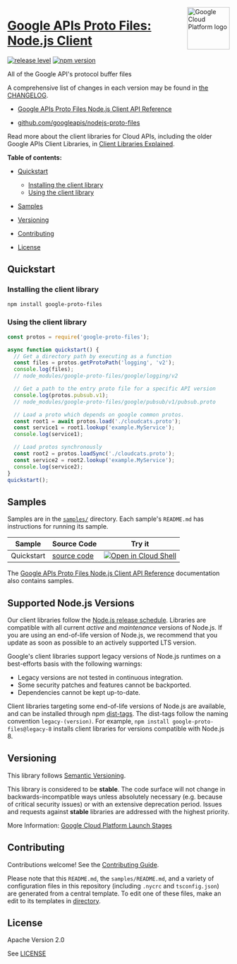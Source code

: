 [//]: # "This README.md file is auto-generated, all changes to this file will be lost."
[//]: # "To regenerate it, use `python -m synthtool`."
<img src="https://avatars2.githubusercontent.com/u/2810941?v=3&s=96" alt="Google Cloud Platform logo" title="Google Cloud Platform" align="right" height="96" width="96"/>

# [Google APIs Proto Files: Node.js Client](https://github.com/googleapis/nodejs-proto-files)

[![release level](https://img.shields.io/badge/release%20level-stable-brightgreen.svg?style=flat)](https://cloud.google.com/terms/launch-stages)
[![npm version](https://img.shields.io/npm/v/google-proto-files.svg)](https://www.npmjs.org/package/google-proto-files)




All of the Google API's protocol buffer files


A comprehensive list of changes in each version may be found in
[the CHANGELOG](https://github.com/googleapis/nodejs-proto-files/blob/main/CHANGELOG.md).

* [Google APIs Proto Files Node.js Client API Reference][client-docs]

* [github.com/googleapis/nodejs-proto-files](https://github.com/googleapis/nodejs-proto-files)

Read more about the client libraries for Cloud APIs, including the older
Google APIs Client Libraries, in [Client Libraries Explained][explained].

[explained]: https://cloud.google.com/apis/docs/client-libraries-explained

**Table of contents:**


* [Quickstart](#quickstart)

  * [Installing the client library](#installing-the-client-library)
  * [Using the client library](#using-the-client-library)
* [Samples](#samples)
* [Versioning](#versioning)
* [Contributing](#contributing)
* [License](#license)

## Quickstart

### Installing the client library

```bash
npm install google-proto-files
```


### Using the client library

```javascript
const protos = require('google-proto-files');

async function quickstart() {
  // Get a directory path by executing as a function
  const files = protos.getProtoPath('logging', 'v2');
  console.log(files);
  // node_modules/google-proto-files/google/logging/v2

  // Get a path to the entry proto file for a specific API version
  console.log(protos.pubsub.v1);
  // node_modules/google-proto-files/google/pubsub/v1/pubsub.proto

  // Load a proto which depends on google common protos.
  const root1 = await protos.load('./cloudcats.proto');
  const service1 = root1.lookup('example.MyService');
  console.log(service1);

  // Load protos synchronously
  const root2 = protos.loadSync('./cloudcats.proto');
  const service2 = root2.lookup('example.MyService');
  console.log(service2);
}
quickstart();

```



## Samples

Samples are in the [`samples/`](https://github.com/googleapis/nodejs-proto-files/tree/main/samples) directory. Each sample's `README.md` has instructions for running its sample.

| Sample                      | Source Code                       | Try it |
| --------------------------- | --------------------------------- | ------ |
| Quickstart | [source code](https://github.com/googleapis/nodejs-proto-files/blob/main/samples/quickstart.js) | [![Open in Cloud Shell][shell_img]](https://console.cloud.google.com/cloudshell/open?git_repo=https://github.com/googleapis/nodejs-proto-files&page=editor&open_in_editor=samples/quickstart.js,samples/README.md) |



The [Google APIs Proto Files Node.js Client API Reference][client-docs] documentation
also contains samples.

## Supported Node.js Versions

Our client libraries follow the [Node.js release schedule](https://nodejs.org/en/about/releases/).
Libraries are compatible with all current _active_ and _maintenance_ versions of
Node.js.
If you are using an end-of-life version of Node.js, we recommend that you update
as soon as possible to an actively supported LTS version.

Google's client libraries support legacy versions of Node.js runtimes on a
best-efforts basis with the following warnings:

* Legacy versions are not tested in continuous integration.
* Some security patches and features cannot be backported.
* Dependencies cannot be kept up-to-date.

Client libraries targeting some end-of-life versions of Node.js are available, and
can be installed through npm [dist-tags](https://docs.npmjs.com/cli/dist-tag).
The dist-tags follow the naming convention `legacy-(version)`.
For example, `npm install google-proto-files@legacy-8` installs client libraries
for versions compatible with Node.js 8.

## Versioning

This library follows [Semantic Versioning](http://semver.org/).



This library is considered to be **stable**. The code surface will not change in backwards-incompatible ways
unless absolutely necessary (e.g. because of critical security issues) or with
an extensive deprecation period. Issues and requests against **stable** libraries
are addressed with the highest priority.






More Information: [Google Cloud Platform Launch Stages][launch_stages]

[launch_stages]: https://cloud.google.com/terms/launch-stages

## Contributing

Contributions welcome! See the [Contributing Guide](https://github.com/googleapis/nodejs-proto-files/blob/main/CONTRIBUTING.md).

Please note that this `README.md`, the `samples/README.md`,
and a variety of configuration files in this repository (including `.nycrc` and `tsconfig.json`)
are generated from a central template. To edit one of these files, make an edit
to its templates in
[directory](https://github.com/googleapis/synthtool).

## License

Apache Version 2.0

See [LICENSE](https://github.com/googleapis/nodejs-proto-files/blob/main/LICENSE)

[client-docs]: https://cloud.google.com/nodejs/docs/reference/google-proto-files/latest

[shell_img]: https://gstatic.com/cloudssh/images/open-btn.png
[projects]: https://console.cloud.google.com/project
[billing]: https://support.google.com/cloud/answer/6293499#enable-billing

[auth]: https://cloud.google.com/docs/authentication/getting-started
